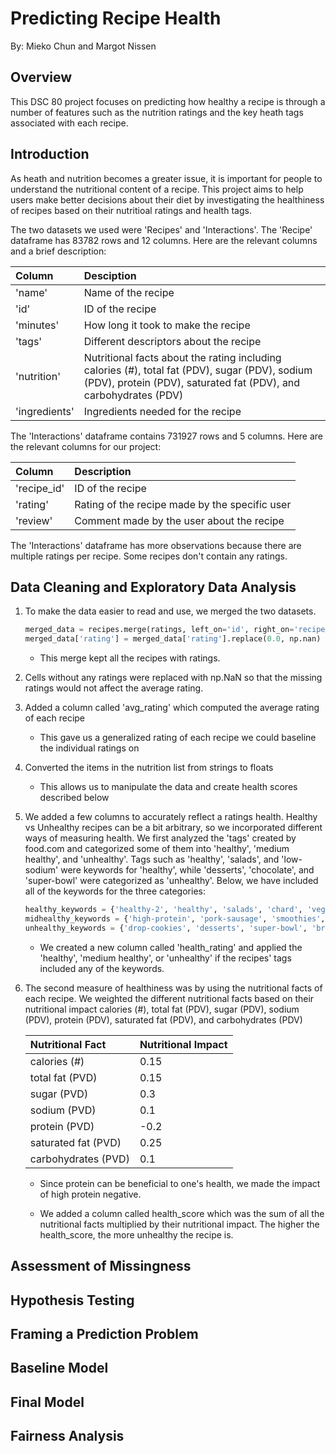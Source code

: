 # Predicting Recipe Health

By: Mieko Chun and Margot Nissen

## Overview
This DSC 80 project focuses on predicting how healthy a recipe is through a number of features such as the nutrition ratings and the key heath tags associated with each recipe.

## Introduction
As heath and nutrition becomes a greater issue, it is important for people to understand the nutritional content of a recipe. This project aims to help users make better decisions about their diet by investigating the healthiness of recipes based on their nutritioal ratings and health tags.

The two datasets we used were 'Recipes' and 'Interactions'. The 'Recipe' dataframe has 83782 rows and 12 columns. Here are the relevant columns and a brief description:

| Column | Desciption |
| :------ | :--------------------------- |
| 'name' | Name of the recipe |
| 'id' | ID of the recipe |
| 'minutes' | How long it took to make the recipe |
| 'tags' | Different descriptors about the recipe |
| 'nutrition' | Nutritional facts about the rating including calories (#), total fat (PDV), sugar (PDV), sodium (PDV), protein (PDV), saturated fat (PDV), and carbohydrates (PDV)|
| 'ingredients' | Ingredients needed for the recipe |

The 'Interactions' dataframe contains 731927 rows and 5 columns. Here are the relevant columns for our project:

| Column | Description |
| :------ | :--------------------------- |
| 'recipe_id' | ID of the recipe |
| 'rating' | Rating of the recipe made by the specific user |
| 'review'| Comment made by the user about the recipe |

The 'Interactions' dataframe has more observations because there are multiple ratings per recipe. Some recipes don't contain any ratings.

## Data Cleaning and Exploratory Data Analysis
1. To make the data easier to read and use, we merged the two datasets.
     ```py
     merged_data = recipes.merge(ratings, left_on='id', right_on='recipe_id', how='left')
     merged_data['rating'] = merged_data['rating'].replace(0.0, np.nan)
     ```
     - This merge kept all the recipes with ratings.

2. Cells without any ratings were replaced with np.NaN so that the missing ratings would not affect the average rating.
3. Added a column called 'avg_rating' which computed the average rating of each recipe
    - This gave us a generalized rating of each recipe we could baseline the individual ratings on
4. Converted the items in the nutrition list from strings to floats
     - This allows us to manipulate the data and create health scores described below
5. We added a few columns to accurately reflect a ratings health. Healthy vs Unhealthy recipes can be a bit arbitrary, so we incorporated different ways of measuring health. We first analyzed the 'tags' created by food.com and categorized some of them into 'healthy', 'medium healthy', and 'unhealthy'. Tags such as 'healthy', 'salads', and 'low-sodium' were keywords for 'healthy', while 'desserts', 'chocolate', and 'super-bowl' were categorized as 'unhealthy'. Below, we have included all of the keywords for the three categories:
     ```py
     healthy_keywords = {'healthy-2', 'healthy', 'salads', 'chard', 'vegan', 'very-low-carbs', 'vegetarian', 'high-fiber', 'spinach', 'low-carb', 'low-sodium', 'low-calorie', 'vegetables', 'low-fat', 'low-saturated-fat'}
     midhealthy_keywords = {'high-protein', 'pork-sausage', 'smoothies', 'desserts-fruit', 'low-in-something', 'pot-pie', 'dairy-free', 'gluten-free', 'casseroles', 'tex-mex'}
     unhealthy_keywords = {'drop-cookies', 'desserts', 'super-bowl', 'brownies', 'cakes', 'cake-fillings-and-frostings', 'fudge', 'rolled-cookies', 'cookies-and-brownies', 'cupcakes', 'desserts-easy', 'pies-and-tarts', 'sugar-cookies', 'fillings-and-frostings-chocolate', 'chocolate-chip-cookies', 'ice-cream'}
    ```
    - We created a new column called 'health_rating' and applied the 'healthy', 'medium healthy', or 'unhealthy' if the recipes' tags included any of the keywords.
6. The second measure of healthiness was by using the nutritional facts of each recipe. We weighted the different nutritional facts based on their nutritional impact
calories (#), total fat (PDV), sugar (PDV), sodium (PDV), protein (PDV), saturated fat (PDV), and carbohydrates (PDV)

     | Nutritional Fact | Nutritional Impact |
     | :--------------- | :------------------ |
     | calories (#) | 0.15 |
     | total fat (PVD) | 0.15 |
     | sugar (PVD) | 0.3 |
     | sodium (PVD) | 0.1 |
     | protein (PVD) | -0.2 |
     | saturated fat (PVD) | 0.25 |
     | carbohydrates (PVD) | 0.1 |
 
     - Since protein can be beneficial to one's health, we made the impact of high protein negative.

    - We added a column called health_score which was the sum of all the nutritional facts multiplied by their nutritional impact.
The higher the health_score, the more unhealthy the recipe is.


## Assessment of Missingness

## Hypothesis Testing

## Framing a Prediction Problem

## Baseline Model

## Final Model

## Fairness Analysis

